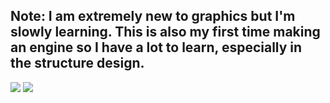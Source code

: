 ## Note: I am extremely new to graphics but I'm slowly learning. This is also my first time making an engine so I have a lot to learn, especially in the structure design.
![](https://imgur.com/h39yIEi.png)
![](https://imgur.com/ZF0tp4m.png)
